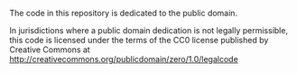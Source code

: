 
The code in this repository is dedicated to the public domain.

In jurisdictions where a public domain dedication is not legally permissible, this code is licensed under the terms of the CC0 license published by Creative Commons at http://creativecommons.org/publicdomain/zero/1.0/legalcode

